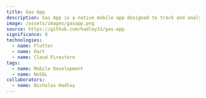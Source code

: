 ```yaml
---
title: Gas App
description: Gas App is a native mobile app designed to track and analyse your gas spending and milage.
image: /assets/images/gasapp.png
source: https://github.com/hadley31/gas-app
significance: 8
technologies:
  - name: Flutter
  - name: Dart
  - name: Cloud Firestore
tags:
  - name: Mobile Development
  - name: NoSQL
collaborators:
  - name: Nicholas Hadley
---
```

